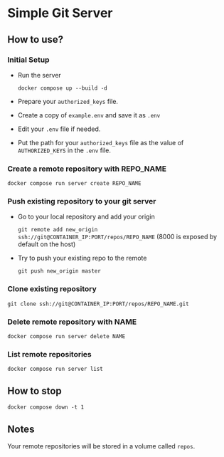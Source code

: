 # Simple Git Server


## How to use?

### Initial Setup

- Run the server

  `docker compose up --build -d`

- Prepare your `authorized_keys` file.

- Create a copy of `example.env` and save it as `.env`

- Edit your `.env` file if needed.

- Put the path for your `authorized_keys` file as the value of `AUTHORIZED_KEYS` in the `.env` file.


### Create a remote repository with REPO_NAME

  `docker compose run server create REPO_NAME` 


### Push existing repository to your git server

- Go to your local repository and add your origin

  `git remote add new_origin ssh://git@CONTAINER_IP:PORT/repos/REPO_NAME` (8000 is exposed by default on the host)

- Try to push your existing repo to the remote

  `git push new_origin master`

### Clone existing repository

`git clone ssh://git@CONTAINER_IP:PORT/repos/REPO_NAME.git`


### Delete remote repository with NAME

`docker compose run server delete NAME`


### List remote repositories

`docker compose run server list`


## How to stop

`docker compose down -t 1`


## Notes

Your remote repositories will be stored in a volume called `repos`.

